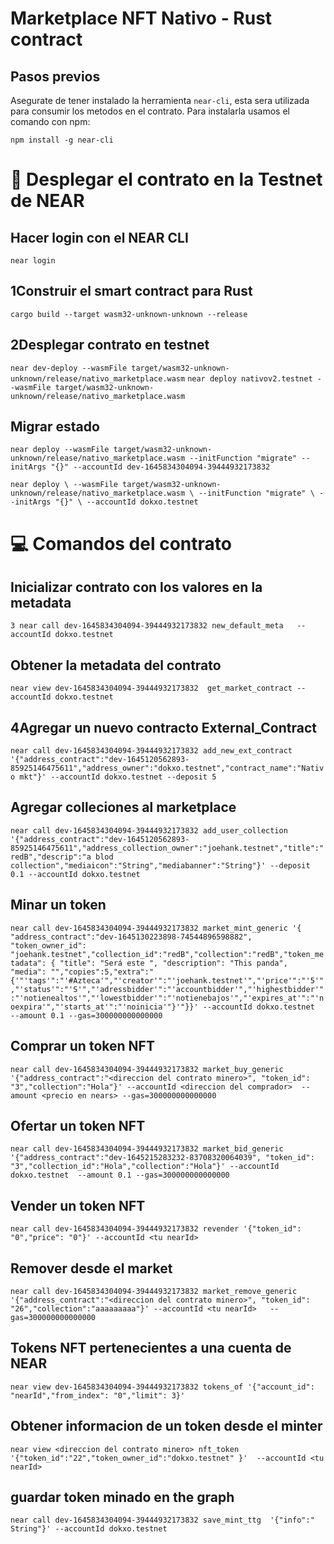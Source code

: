 # Marketplace NFT Nativo - Rust contract

## Pasos previos 
Asegurate de tener instalado la herramienta `near-cli`, esta sera utilizada para consumir los metodos en el contrato. Para instalarla usamos el comando con npm: 

`npm install -g near-cli`

# 🚀 Desplegar el contrato en la Testnet de NEAR
## Hacer login con el NEAR CLI
`near login`

## 1Construir el smart contract para Rust 
`cargo build --target wasm32-unknown-unknown --release`

## 2Desplegar contrato en testnet
`near dev-deploy --wasmFile target/wasm32-unknown-unknown/release/nativo_marketplace.wasm`
`near deploy nativov2.testnet --wasmFile target/wasm32-unknown-unknown/release/nativo_marketplace.wasm`
 
## Migrar estado
`near deploy --wasmFile target/wasm32-unknown-unknown/release/nativo_marketplace.wasm --initFunction "migrate" --initArgs "{}" --accountId dev-1645834304094-39444932173832 `

`near deploy \
  --wasmFile target/wasm32-unknown-unknown/release/nativo_marketplace.wasm \
  --initFunction "migrate" \
  --initArgs "{}" \
  --accountId dokxo.testnet`
# 💻 Comandos del contrato

## Inicializar contrato con los valores en la metadata 
`3 near call dev-1645834304094-39444932173832 new_default_meta   --accountId dokxo.testnet`
## Obtener la metadata del contrato
`near view dev-1645834304094-39444932173832  get_market_contract --accountId dokxo.testnet`

## 4Agregar un nuevo contracto External_Contract
`near call dev-1645834304094-39444932173832 add_new_ext_contract '{"address_contract":"dev-1645120562893-85925146475611","address_owner":"dokxo.testnet","contract_name":"Nativo mkt"}' --accountId dokxo.testnet --deposit 5`

## Agregar colleciones al marketplace
 `near call dev-1645834304094-39444932173832 add_user_collection '{"address_contract":"dev-1645120562893-85925146475611","address_collection_owner":"joehank.testnet","title":"redB","descrip":"a blod collection","mediaicon":"String","mediabanner":"String"}' --deposit 0.1 --accountId dokxo.testnet`
## Minar un token 
`near call dev-1645834304094-39444932173832 market_mint_generic '{ "address_contract":"dev-1645130223898-74544896598882", "token_owner_id": "joehank.testnet","collection_id":"redB","collection":"redB","token_metadata": { "title": "Será este ", "description": "This panda", "media": "","copies":5,"extra":"{'"'tags'":"'#Azteca'","'creator'":"'joehank.testnet'","'price'":"'5'","'status'":"'S'","'adressbidder'":"'accountbidder'","'highestbidder'":"'notienealtos'","'lowestbidder'":"'notienebajos'","'expires_at'":"'noexpira'","'starts_at'":"'noinicia'"}'"}}' --accountId dokxo.testnet  --amount 0.1 --gas=300000000000000`

## Comprar un token NFT
`near call dev-1645834304094-39444932173832 market_buy_generic '{"address_contract":"<direccion del contrato minero>", "token_id": "3","collection":"Hola"}' --accountId <direccion del comprador>  --amount <precio en nears> --gas=300000000000000`

## Ofertar un token NFT
`near call dev-1645834304094-39444932173832 market_bid_generic '{"address_contract":"dev-1645215283232-83708320064039", "token_id": "3","collection_id":"Hola","collection":"Hola"}' --accountId dokxo.testnet  --amount 0.1 --gas=300000000000000`
## Vender un token NFT
`near call dev-1645834304094-39444932173832 revender '{"token_id": "0","price": "0"}' --accountId <tu nearId>`

## Remover desde el market
`near call dev-1645834304094-39444932173832 market_remove_generic '{"address_contract":"<direccion del contrato minero>", "token_id": "26","collection":"aaaaaaaaa"}' --accountId <tu nearId>   --gas=300000000000000`



## Tokens NFT pertenecientes a una cuenta de NEAR
`near view dev-1645834304094-39444932173832 tokens_of '{"account_id": "nearId","from_index": "0","limit": 3}'`

 
 
## Obtener informacion de un token desde el minter 
 `near view <direccion del contrato minero> nft_token '{"token_id":"22","token_owner_id":"dokxo.testnet" }'  --accountId <tu nearId>`

## guardar token minado en the graph  
`near call dev-1645834304094-39444932173832 save_mint_ttg  '{"info":" String"}' --accountId dokxo.testnet`

 

  [smart contract]: https://docs.near.org/docs/develop/contracts/overview
  [Rust]: https://www.rust-lang.org/
  [create-near-app]: https://github.com/near/create-near-app
  [correct target]: https://github.com/near/near-sdk-rs#pre-requisites
  [cargo]: https://doc.rust-lang.org/book/ch01-03-hello-cargo.html